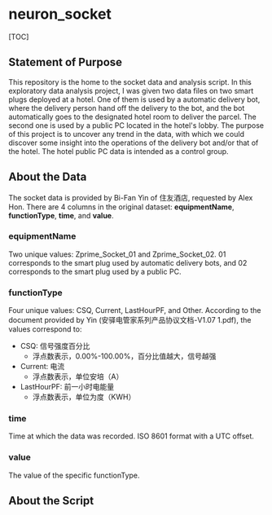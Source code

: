 # neuron_socket
[TOC]
## Statement of Purpose
This repository is the home to the socket data and analysis script. 
In this exploratory data analysis project, I was given two data files on two smart plugs deployed at a hotel. One of them is used by a automatic delivery bot, where the delivery person hand off the delivery to the bot, and the bot automatically goes to the designated hotel room to deliver the parcel. The second one is used by a public PC located in the hotel's lobby. 
The purpose of this project is to uncover any trend in the data, with which we could discover some insight into the operations of the delivery bot and/or that of the hotel. The hotel public PC data is intended as a control group. 

## About the Data
The socket data is provided by Bi-Fan Yin of 住友酒店, requested by Alex Hon. 
There are 4 columns in the original dataset: **equipmentName**, **functionType**, **time**, and **value**.
### equipmentName
Two unique values: Zprime_Socket_01 and Zprime_Socket_02. 01 corresponds to the smart plug used by automatic delivery bots, and 02 corresponds to the smart plug used by a public PC. 

### functionType
Four unique values: CSQ, Current, LastHourPF, and Other. 
According to the document provided by Yin (安驿电管家系列产品协议文档-V1.07 1.pdf), the values correspond to:
* CSQ: 信号强度百分比
  * 浮点数表示，0.00%-100.00%，百分比值越大，信号越强
* Current: 电流
  * 浮点数表示，单位安培（A）
* LastHourPF: 前一小时电能量
  * 浮点数表示，单位为度（KWH）

### time
Time at which the data was recorded. ISO 8601 format with a UTC offset. 

### value
The value of the specific functionType.

## About the Script